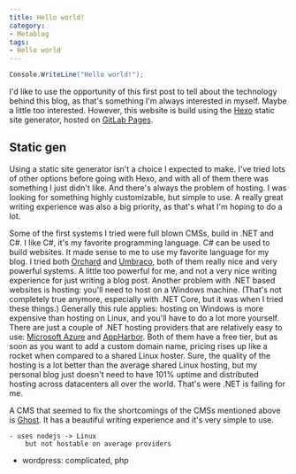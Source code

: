 ```yaml
---
title: Hello world!
category:
- Metablog
tags:
- Hello world
---
```


```csharp
Console.WriteLine("Hello world!");
```

I'd like to use the opportunity of this first post to tell about the technology behind this blog, as that's something I'm always interested in myself. Maybe a little too interested. However, this website is build using the [Hexo](https://hexo.io/) static site generator, hosted on [GitLab Pages](https://pages.gitlab.io/).

## Static gen
Using a static site generator isn't a choice I expected to make. I've tried lots of other options before going with Hexo, and with all of them there was something I just didn't like. And there's always the problem of hosting. I was looking for something highly customizable, but simple to use. A really great writing experience was also a big priority, as that's what I'm hoping to do a lot.

Some of the first systems I tried were full blown CMSs, build in .NET and C#. I like C#, it's my favorite programming language. C# can be used to build websites. It made sense to me to use my favorite language for my blog. I tried both [Orchard](http://www.orchardproject.net/) and [Umbraco](http://umbraco.com/), both of them really nice and very powerful systems. A little too powerful for me, and not a very nice writing experience for just writing a blog post. Another problem with .NET based websites is hosting: you'll need to host on a Windows machine. (That's not completely true anymore, especially with .NET Core, but it was when I tried these things.) Generally this rule applies: hosting on Windows is more expensive than hosting on Linux, and you'll have to do a lot more yourself. There are just a couple of .NET hosting providers that are relatively easy to use: [Microsoft Azure](https://azure.microsoft.com) and [AppHarbor](https://appharbor.com/). Both of them have a free tier, but as soon as you want to add a custom domain name, pricing rises up like a rocket when compared to a shared Linux hoster. Sure, the quality of the hosting is a lot better than the average shared Linux hosting, but my personal blog just doesn't need to have 101% uptime and distributed hosting across datacenters all over the world. That's were .NET is failing for me.

A CMS that seemed to fix the shortcomings of the CMSs mentioned above is [Ghost](https://ghost.org/). It has a beautiful writing experience and it's very simple to use. 

    - uses nodejs -> Linux
        but not hostable on average providers

- wordpress: complicated, php